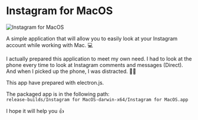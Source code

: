 # Instagram for MacOS

![Instagram for MacOS](https://user-images.githubusercontent.com/1655312/64341575-51536a80-cff1-11e9-93f3-9cd9f9e207db.png)

A simple application that will allow you to easily look at your Instagram account while working with Mac. 💻

I actually prepared this application to meet my own need. I had to look at the phone every time to look at Instagram comments and messages (Direct). And when I picked up the phone, I was distracted. 📱😬

This app have prepared with electron.js. 

The packaged app is in the following path:  
`release-builds/Instagram for MacOS-darwin-x64/Instagram for MacOS.app`

I hope it will help you 👍
